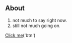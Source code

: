 ## About
1. not much to say right now. 
1. still not much going on. 

[Click me](http://www.google.com)('btn')
